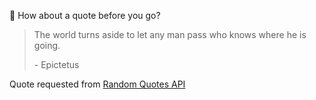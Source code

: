 📣 How about a quote before you go?

> The world turns aside to let any man pass who knows where he is going.
>
> <p>- Epictetus</p>

Quote requested from [Random Quotes API](https://github.com/lukePeavey/quotable)
